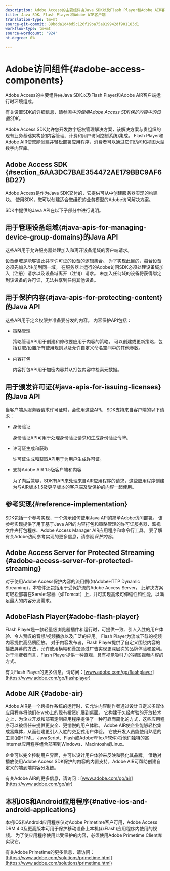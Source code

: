 ```yaml
---
description: Adobe Access的主要组件由Java SDK以及Flash Player和Adobe AIR客户端运行时环境组成。
title: Java SDK、Flash Player和Adobe AIR客户端
translation-type: tm+mt
source-git-commit: 89bdda1d4bd5c126f19ba75a819942df901183d1
workflow-type: tm+mt
source-wordcount: '924'
ht-degree: 0%

---
```



# Adobe访问组件{#adobe-access-components}

Adobe Access的主要组件由Java SDK以及Flash Player和Adobe AIR客户端运行时环境组成。

有关设置SDK的详细信息，请参阅&#x200B;*中的使用Adobe Access SDK保护内容中的设置SDK。*

Adobe Access SDK允许您开发数字版权管理解决方案，该解决方案与贵组织的现有业务基础架构(如内容管理、计费和用户访问控制系统)集成。 Flash Player和Adobe AIR使您能创建并轻松部署应用程序，消费者可以通过它们访问和视图大型数字内容库。

## Adobe Access SDK {#section_6AA3DC7BAE354472AE179BBC9AF6BD27}

Adobe Access是作为Java SDK交付的，它提供可从中创建服务器实现的构建块。 使用SDK，您可以创建适合您组织的业务模型的Adobe访问解决方案。

SDK中提供的Java API在以下子部分中进行说明。

## 用于管理设备组域{#java-apis-for-managing-device-group-domains}的Java API

这些API用于允许服务器处理加入和离开设备组域的客户端请求。

设备组域是能够彼此共享许可证的设备的逻辑集合。 为了实现此目的，每台设备必须先加入/注册到同一域。 在服务器上运行的Adobe访问SDK必须处理设备域加入（注册）请求以及设备域离开（注销）请求。 未加入任何域的设备将获得绑定到该设备的许可证，无法共享到任何其他设备。

## 用于保护内容{#java-apis-for-protecting-content}的Java API

这些API用于定义权限并准备要分发的内容。 内容保护API包括：

* 策略管理

   策略管理API用于创建和修改要应用于内容的策略。 可以创建或更新策略，包括获取/设置所有使用规则以及允许自定义命名空间中的其他参数。

* 内容打包

   内容打包API用于加密内容并从打包内容中检索元数据。

## 用于颁发许可证{#java-apis-for-issuing-licenses}的Java API

当客户端从服务器请求许可证时，会使用这些API。 SDK支持来自客户端的以下请求：

* 身份验证

   身份验证API可用于处理身份验证请求和生成身份验证令牌。

* 许可证生成和获取

   许可证生成和获取API用于为用户生成许可证。

* 支持Adobe AIR 1.5版客户端和内容

   为了向后兼容，SDK有API来处理来自AIR应用程序的请求，这些应用程序创建为与AIR版本1.5及更早版本的客户端及受保护的内容一起使用。

## 参考实现{#reference-implementation}

SDK包括一个参考实现，一个演示如何使用Java API的简单Adobe访问部署。 该参考实现提供了用于基于Java API的内容打包和策略管理的许可证服务器、监视文件夹打包程序、Adobe Access Manager AIR应用程序和命令行工具。 要了解有关Adobe访问参考实现的更多信息，请参阅&#x200B;*保护内容*。

## Adobe Access Server for Protected Streaming {#adobe-access-server-for-protected-streaming}

对于使用Adobe Access保护内容的流用例(如AdobeHTTP Dynamic Streaming)，本软件还包括用于受保护流的Adobe Access Server。 此解决方案可轻松部署在Servlet容器（如Tomcat）上，并可实现高级可伸缩性和性能，以满足最大的内容分发需求。

## AdobeFlash Player{#adobe-flash-player}

Flash Player是一款轻量级浏览器插件和运行时，可提供一致、引人入胜的用户体验、令人赞叹的音频/视频播放以及广泛的应用。 Flash Player为流或下载的视频内容提供高品质回放。 对于内容发布者，Flash Player提供了自定义围绕内容的播放屏幕的方法，允许使用横幅和叠加通过广告实现更深层次的品牌体验和盈利。 对于消费者而言，Flash Player提供一种直观、具有视觉吸引力的视图视频内容的方式。

有关Flash Player的更多信息，请访问：[www.adobe.com/go/flashplayer](https://www.adobe.com/go/flashplayer)

## Adobe AIR {#adobe-air}

Adobe AIR是一个跨操作系统的运行时，它允许内容制作者通过设计自定义多媒体应用程序将他们在web上的现有投资扩展到桌面。 它构建于久经考验的开放技术之上，为企业开发和部署定制应用程序提供了一种可靠而简化的方式，这些应用程序可以被信任来提供更安全、更愉悦的用户体验。 Adobe AIR使企业能够轻松集成富媒体，从而创建更引人入胜的交互式用户体验。 它使开发人员能使用熟悉的工具(如HTML、JavaScript、Flash或Adobe®Flex®软件)将他们独特的富Internet应用程序组合部署到Windows、Macintosh或Linux。

企业可以完全控制用户界面，并可以设计用户体验来反映和强化其品牌。 借助对播放使用Adobe Access SDK保护的内容的内置支持，Adobe AIR可帮助创建自定义的端到端内容分发链。

有关Adobe AIR的更多信息，请访问：[www.adobe.com/go/air](https://www.adobe.com/go/air)

## 本机iOS和Android应用程序{#native-ios-and-android-applications}

本机iOS和Android应用程序仅对Adobe Primetime客户可用，Adobe Access DRM 4.0及更高版本可用于保护移动设备上本机(非Flash)应用程序内使用的视频。 为了使应用程序使用此受保护的内容，必须使用Adobe Primetime Client库实现它。

有关Adobe Primetime的更多信息，请访问：[https://www.adobe.com/solutions/primetime.html](https://www.adobe.com/solutions/primetime.html)